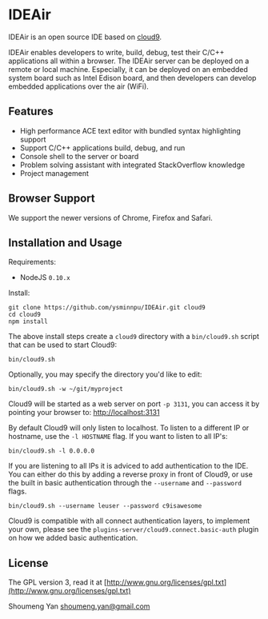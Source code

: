 
# IDEAir

IDEAir is an open source IDE based on [cloud9](https://github.com/ajaxorg/cloud9).

IDEAir enables developers to write, build, debug, test their C/C++ applications all within a browser. The IDEAir server can be deployed on a remote or local machine. Especially, it can be deployed on an embedded system board such as Intel Edison board, and then developers can develop embedded applications over the air (WiFi). 

## Features

  * High performance ACE text editor with bundled syntax highlighting support
  * Support C/C++ applications build, debug, and run
  * Console shell to the server or board
  * Problem solving assistant with integrated StackOverflow knowledge
  * Project management

## Browser Support

We support the newer versions of Chrome, Firefox and Safari.

## Installation and Usage

Requirements:

  * NodeJS `0.10.x`

Install:

    git clone https://github.com/ysminnpu/IDEAir.git cloud9
    cd cloud9
    npm install

The above install steps create a `cloud9` directory with a `bin/cloud9.sh`
script that can be used to start Cloud9:

    bin/cloud9.sh

Optionally, you may specify the directory you'd like to edit:

    bin/cloud9.sh -w ~/git/myproject

Cloud9 will be started as a web server on port `-p 3131`, you can access it by
pointing your browser to: [http://localhost:3131](http://localhost:3131)

By default Cloud9 will only listen to localhost.
To listen to a different IP or hostname, use the `-l HOSTNAME` flag.
If you want to listen to all IP's:

    bin/cloud9.sh -l 0.0.0.0

If you are listening to all IPs it is adviced to add authentication to the IDE.
You can either do this by adding a reverse proxy in front of Cloud9,
or use the built in basic authentication through the `--username` and `--password` flags.

    bin/cloud9.sh --username leuser --password c9isawesome

Cloud9 is compatible with all connect authentication layers,
to implement your own, please see the `plugins-server/cloud9.connect.basic-auth` plugin
on how we added basic authentication.


## License

The GPL version 3, read it at [http://www.gnu.org/licenses/gpl.txt](http://www.gnu.org/licenses/gpl.txt)

Shoumeng Yan
shoumeng.yan@gmail.com
